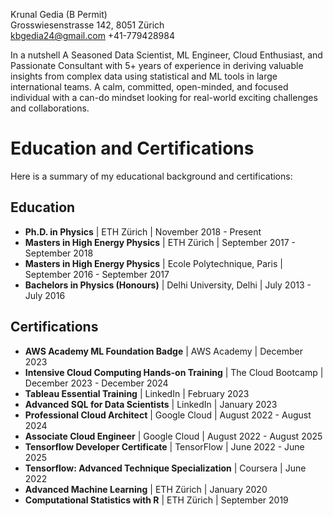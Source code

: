 Krunal Gedia (B Permit)                                     
Grosswiesenstrasse 142, 8051 Zürich   
kbgedia24@gmail.com 
 +41-779428984 


In a nutshell
A Seasoned Data Scientist, ML Engineer, Cloud Enthusiast, and Passionate Consultant with 5+ years of experience in deriving valuable insights from complex data using statistical and ML tools in large international teams.
A calm, committed, open-minded, and focused individual with a can-do mindset looking for real-world exciting challenges and collaborations.

# Education and Certifications

Here is a summary of my educational background and certifications:

## Education

* **Ph.D. in Physics** | ETH Zürich | November 2018 - Present
* **Masters in High Energy Physics** | ETH Zürich | September 2017 - September 2018
* **Masters in High Energy Physics** | Ecole Polytechnique, Paris | September 2016 - September 2017
* **Bachelors in Physics (Honours)** | Delhi University, Delhi | July 2013 - July 2016

## Certifications

* **AWS Academy ML Foundation Badge** | AWS Academy | December 2023
* **Intensive Cloud Computing Hands-on Training** | The Cloud Bootcamp | December 2023 - December 2024
* **Tableau Essential Training** | LinkedIn | February 2023
* **Advanced SQL for Data Scientists** | LinkedIn | January 2023
* **Professional Cloud Architect** | Google Cloud | August 2022 - August 2024
* **Associate Cloud Engineer** | Google Cloud | August 2022 - August 2025
* **Tensorflow Developer Certificate** | TensorFlow | June 2022 - June 2025
* **Tensorflow: Advanced Technique Specialization** | Coursera | June 2022
* **Advanced Machine Learning** | ETH Zürich | January 2020
* **Computational Statistics with R** | ETH Zürich | September 2019
